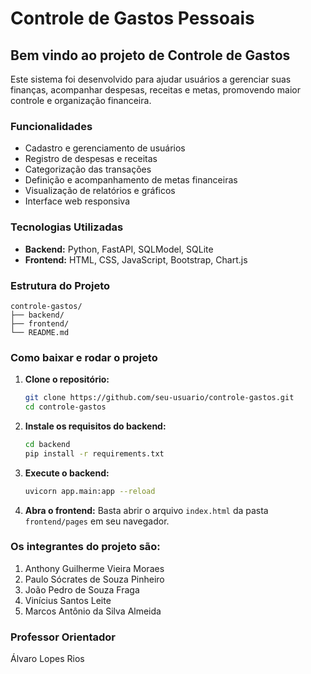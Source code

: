 # Controle de Gastos Pessoais

## Bem vindo ao projeto de Controle de Gastos

Este sistema foi desenvolvido para ajudar usuários a gerenciar suas finanças, acompanhar despesas, receitas e metas, promovendo maior controle e organização financeira.

### Funcionalidades

- Cadastro e gerenciamento de usuários
- Registro de despesas e receitas
- Categorização das transações
- Definição e acompanhamento de metas financeiras
- Visualização de relatórios e gráficos
- Interface web responsiva

### Tecnologias Utilizadas

- **Backend:** Python, FastAPI, SQLModel, SQLite
- **Frontend:** HTML, CSS, JavaScript, Bootstrap, Chart.js

### Estrutura do Projeto

```
controle-gastos/
├── backend/
├── frontend/
└── README.md
```

### Como baixar e rodar o projeto

1. **Clone o repositório:**
   ```sh
   git clone https://github.com/seu-usuario/controle-gastos.git
   cd controle-gastos
   ```

2. **Instale os requisitos do backend:**
   ```sh
   cd backend
   pip install -r requirements.txt
   ```

3. **Execute o backend:**
   ```sh
   uvicorn app.main:app --reload
   ```

4. **Abra o frontend:**
   Basta abrir o arquivo `index.html` da pasta `frontend/pages` em seu navegador.

### Os integrantes do projeto são:

1. Anthony Guilherme Vieira Moraes
2. Paulo Sócrates de Souza Pinheiro
3. João Pedro de Souza Fraga
4. Vinícius Santos Leite
5. Marcos Antônio da Silva Almeida

### Professor Orientador

Álvaro Lopes Rios


